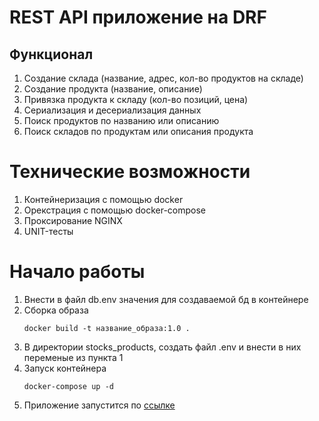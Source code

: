 # REST API приложение на DRF

## Функционал

1. Создание склада (название, адрес, кол-во продуктов на складе)
2. Создание продукта (название, описание)
3. Привязка продукта к складу (кол-во позиций, цена)
4. Сериализация и десериализация данных
5. Поиск продуктов по названию или описанию
6. Поиск складов по продуктам или описания продукта

# Технические возможности

1. Контейнеризация с помощью docker
2. Орекстрация с помощью docker-compose
3. Проксирование NGINX
4. UNIT-тесты


# Начало работы

1. Внести в файл db.env значения для создаваемой бд в контейнере
2. Сборка образа
   ```
   docker build -t название_образа:1.0 .
   ```
3. В директории stocks_products, создать файл .env и внести в них переменые из пункта 1
4. Запуск контейнера
   ```
   docker-compose up -d
   ```
5. Приложение запустится по [ссылке](http:localhost:80/)

